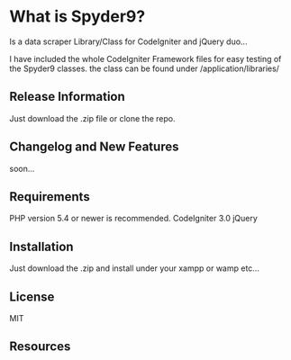 What is Spyder9?
================

Is a data scraper Library/Class for CodeIgniter and jQuery duo...

I have included the whole CodeIgniter Framework files for easy testing of the Spyder9 classes.
the class can be found under /application/libraries/


Release Information
-------------------

Just download the .zip file or clone the repo.


Changelog and New Features
--------------------------

soon...


Requirements
------------

PHP version 5.4 or newer is recommended.
CodeIgniter 3.0
jQuery


Installation
------------

Just download the .zip and install under your xampp or wamp etc...


License
-------

MIT


Resources
---------







